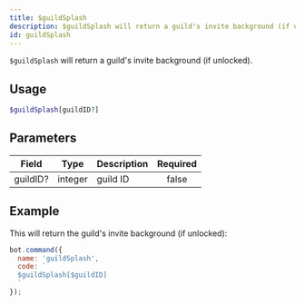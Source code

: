 ```yaml
---
title: $guildSplash 
description: $guildSplash will return a guild's invite background (if unlocked).
id: guildSplash
---
```


`$guildSplash` will return a guild's invite background (if unlocked).

## Usage

```php
$guildSplash[guildID?]
```

## Parameters 


| Field    | Type    | Description | Required |
| -------- | ------- | ----------- |:--------:|
| guildID? | integer | guild ID    |    false    |


## Example

This will return the guild's invite background (if unlocked):

```javascript
bot.command({
  name: 'guildSplash',
  code: `
  $guildSplash[$guildID]
  `
});
```
